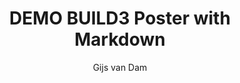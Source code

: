 ---
author: Gijs van Dam
email: gvandam@gmail.com
title: DEMO BUILD3 Poster with Markdown
institute: Pandoc University
footimage: \includegraphics[width=4cm]{./poster/images/puppy.jpg}
---
